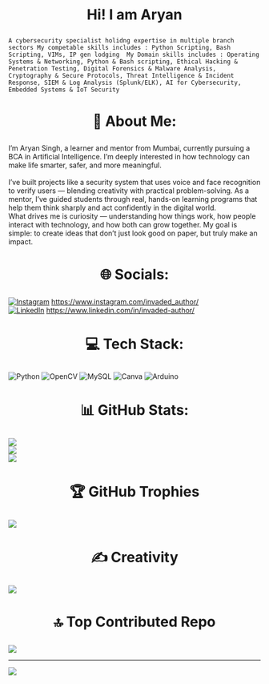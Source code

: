 # <p align="center">Hi! I am Aryan
`A cybersecurity specialist holidng expertise in multiple branch sectors
My competable skills includes : Python Scripting, Bash Scripting, VIMs, IP gen lodging 
My Domain skills includes : Operating Systems & Networking, Python & Bash scripting, Ethical Hacking & Penetration Testing, Digital Forensics & Malware Analysis, Cryptography & Secure Protocols, Threat Intelligence & Incident Response, SIEM & Log Analysis (Splunk/ELK), AI for Cybersecurity, Embedded Systems & IoT Security`

# <p align="center">💫 About Me:
I’m Aryan Singh, a learner and mentor from Mumbai, currently pursuing a BCA in Artificial Intelligence. I’m deeply interested in how technology can make life smarter, safer, and more meaningful.<br><br>I’ve built projects like a security system that uses voice and face recognition to verify users — blending creativity with practical problem-solving. As a mentor, I’ve guided students through real, hands-on learning programs that help them think sharply and act confidently in the digital world.<br>What drives me is curiosity — understanding how things work, how people interact with technology, and how both can grow together. My goal is simple: to create ideas that don’t just look good on paper, but truly make an impact.


# <p align="center"> 🌐 Socials:
[![Instagram](https://img.shields.io/badge/Instagram-%23E4405F.svg?logo=Instagram&logoColor=white)](https://instagram.com/invaded_author) https://www.instagram.com/invaded_author/<br> [![LinkedIn](https://img.shields.io/badge/LinkedIn-%230077B5.svg?logo=linkedin&logoColor=white)](https://linkedin.com/in/invaded-author) https://www.linkedin.com/in/invaded-author/

# <p align="center"> 💻 Tech Stack:
![Python](https://img.shields.io/badge/python-3670A0?style=for-the-badge&logo=python&logoColor=ffdd54) ![OpenCV](https://img.shields.io/badge/opencv-%23white.svg?style=for-the-badge&logo=opencv&logoColor=white) ![MySQL](https://img.shields.io/badge/mysql-4479A1.svg?style=for-the-badge&logo=mysql&logoColor=white) ![Canva](https://img.shields.io/badge/Canva-%2300C4CC.svg?style=for-the-badge&logo=Canva&logoColor=white) ![Arduino](https://img.shields.io/badge/-Arduino-00979D?style=for-the-badge&logo=Arduino&logoColor=white)
# <p align="center"> 📊 GitHub Stats:
![](https://github-readme-stats.vercel.app/api?username=invaded-author&theme=dark&hide_border=false&include_all_commits=true&count_private=true)<br/>
![](https://nirzak-streak-stats.vercel.app/?user=invaded-author&theme=dark&hide_border=false)<br/>
![](https://github-readme-stats.vercel.app/api/top-langs/?username=invaded-author&theme=dark&hide_border=false&include_all_commits=true&count_private=true&layout=compact)

# <p align="center">🏆 GitHub Trophies
![](https://github-profile-trophy.vercel.app/?username=invaded-author&theme=radical&no-frame=false&no-bg=false&margin-w=4)

# <p align="center">✍️ Creativity
![](https://quotes-github-readme.vercel.app/api?type=horizontal&theme=radical)

# <p align="center">🔝 Top Contributed Repo
![](https://github-contributor-stats.vercel.app/api?username=invaded-author&limit=5&theme=dark&combine_all_yearly_contributions=true)

---
[![](https://visitcount.itsvg.in/api?id=invaded-author&icon=10&color=0)](https://visitcount.itsvg.in)
